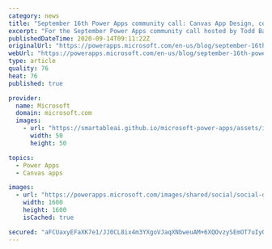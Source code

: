 ```yaml
---
category: news
title: "September 16th Power Apps community call: Canvas App Design, components, themes and connecting Power Virtual Agents to MS Graph"
excerpt: "For the September Power Apps community call hosted by Todd Baginski has guest speakers Geetha Sivasailam walking through a collection of Power Apps tips and tricks for incredible designs. Emmanuel Gallis will then share his component and theming tools for making Power Apps application creation even faster"
publishedDateTime: 2020-09-14T09:11:22Z
originalUrl: "https://powerapps.microsoft.com/en-us/blog/september-16th-power-apps-community-call-canvas-app-design-components-themes-and-connecting-power-virtual-agents-to-ms-graph/"
webUrl: "https://powerapps.microsoft.com/en-us/blog/september-16th-power-apps-community-call-canvas-app-design-components-themes-and-connecting-power-virtual-agents-to-ms-graph/"
type: article
quality: 76
heat: 76
published: true

provider:
  name: Microsoft
  domain: microsoft.com
  images:
    - url: "https://smartableai.github.io/microsoft-power-apps/assets/images/organizations/microsoft.com-50x50.jpg"
      width: 50
      height: 50

topics:
  - Power Apps
  - Canvas apps

images:
  - url: "https://powerapps.microsoft.com/images/shared/social/social-default-image.png"
    width: 1600
    height: 1600
    isCached: true

secured: "aFCUaxyEFaXK7e1/JJ0CL8ix4m3YXgoVJaqXNbweuAM+6XQOvzySEmOT7uIyGWJG5VCu1M907Q338XcugKK+fDeLwUhm5GjGFGDp7DekJ52stCgwYdfLV8z4+nXlyWPifn/Xaw808hOyzEwsKecQGiY9Zquplx2bP3M3dJ00BprLkS46whwMAv+9FJ86wS3x1mq0B4KwD2obKd5jG0sRfTYbZr0WR1Rsmdye+oIystY2pEhK9hApJ540sKnyNmZ/CqgtS7mm0Nfp760LaszcIBaLD73yGTVnc7ahDXJowY/jJMNQjsvwWacvfB3BHaFdH0M1ov3L5rhaR8H+2/Q+h0YVtubHqtlhCb2z8cRFkwQ=;pEb7+ffCvqTtV8RJBYajVw=="
---
```



